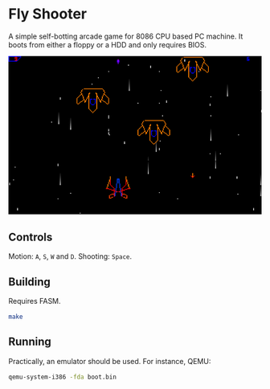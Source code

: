 # Fly Shooter

A simple self-botting arcade game for 8086 CPU based PC machine.
It boots from either a floppy or a HDD and only requires BIOS.

![Gameplay screenshot](docs/screenshot.png)

## Controls

Motion: `A`, `S`, `W` and `D`.
Shooting: `Space`.

## Building

Requires FASM.

```bash
make
```

## Running

Practically, an emulator should be used.
For instance, QEMU:

```bash
qemu-system-i386 -fda boot.bin
```
